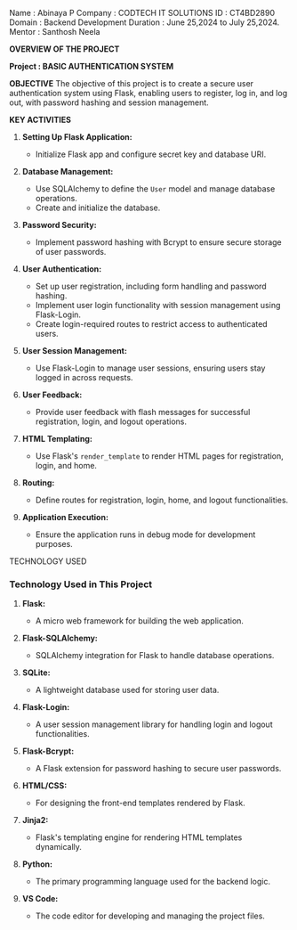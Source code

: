 Name : Abinaya P
Company : CODTECH IT SOLUTIONS
ID : CT4BD2890
Domain : Backend Development
Duration : June 25,2024 to July 25,2024.
Mentor : Santhosh Neela

**OVERVIEW OF THE PROJECT**

**Project : BASIC AUTHENTICATION SYSTEM**

**OBJECTIVE**
The objective of this project is to create a secure user authentication system using Flask, enabling users to register, log in, and log out, with password hashing and session management.

**KEY ACTIVITIES**


1. **Setting Up Flask Application:**
   - Initialize Flask app and configure secret key and database URI.

2. **Database Management:**
   - Use SQLAlchemy to define the `User` model and manage database operations.
   - Create and initialize the database.

3. **Password Security:**
   - Implement password hashing with Bcrypt to ensure secure storage of user passwords.

4. **User Authentication:**
   - Set up user registration, including form handling and password hashing.
   - Implement user login functionality with session management using Flask-Login.
   - Create login-required routes to restrict access to authenticated users.

5. **User Session Management:**
   - Use Flask-Login to manage user sessions, ensuring users stay logged in across requests.

6. **User Feedback:**
   - Provide user feedback with flash messages for successful registration, login, and logout operations.

7. **HTML Templating:**
   - Use Flask's `render_template` to render HTML pages for registration, login, and home.

8. **Routing:**
   - Define routes for registration, login, home, and logout functionalities.

9. **Application Execution:**
   - Ensure the application runs in debug mode for development purposes.
  

TECHNOLOGY USED 
### Technology Used in This Project

1. **Flask:**
   - A micro web framework for building the web application.

2. **Flask-SQLAlchemy:**
   - SQLAlchemy integration for Flask to handle database operations.

3. **SQLite:**
   - A lightweight database used for storing user data.

4. **Flask-Login:**
   - A user session management library for handling login and logout functionalities.

5. **Flask-Bcrypt:**
   - A Flask extension for password hashing to secure user passwords.

6. **HTML/CSS:**
   - For designing the front-end templates rendered by Flask.

7. **Jinja2:**
   - Flask's templating engine for rendering HTML templates dynamically.

8. **Python:**
   - The primary programming language used for the backend logic.

9. **VS Code:**
   - The code editor for developing and managing the project files.


